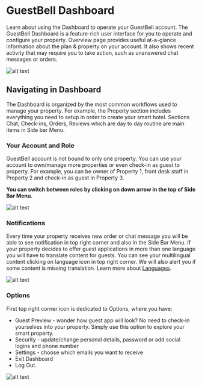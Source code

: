 # GuestBell Dashboard
Learn about using the Dashboard to operate your GuestBell account. The GuestBell Dashboard is a feature-rich user interface for you to operate and configure your property. Overview page provides useful at-a-glance information about the plan & property on your account. It also shows recent activity that may require you to take action, such as unanswered chat messages or orders.


![alt text](https://static.guestbell.com/img/docs/overview/overview.jpg "")

## Navigating in Dashboard
The Dashboard is organized by the most common workflows used to manage your property. For example, the Property section includes everything you need to setup in order to create your smart hotel. Sections Chat, Check-ins, Orders, Reviews which are day to day routine are main items in Side bar Menu. 
### Your Account and Role
GuestBell account is not bound to only one property. You can use your account to own/manage more properties or even check-in as guest to property. For example, you can be owner of Property 1, front desk staff in Property 2 and check-in as guest in Property 3. 

**You can switch between roles by clicking on down arrow in the top of Side Bar Menu.**


![alt text](https://static.guestbell.com/img/docs/overview/switchRoles.jpg "")

### Notifications
Every time your property receives new order or chat message you will be able to see notification in top right corner and also in the Side Bar Menu. If your property decides to offer guest applications in more than one language you will have to translate content for guests. You can see your multilingual content clicking on language icon in top right corner. We will also alert you if some content is missing translation. Learn more about [Languages](http://localhost:3000/#/languages).


![alt text](https://static.guestbell.com/img/docs/overview/notifications.jpg "")

### Options
First top right corner icon is dedicated to Options, where you have:
- Guest Preview - wonder how guest app will look? No need to check-in yourselves into your property. Simply use this option to explore your smart property. 
- Security - update/change personal details, password or add social logins and phone number
- Settings - choose which emails you want to receive
- Exit Dashboard
- Log Out. 



![alt text](https://static.guestbell.com/img/docs/overview/optionsAccount.jpg "")